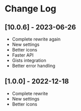 # Change Log

## [10.0.6] - 2023-06-26
- Complete rewrite again
- New settings
- Better icons
- Faster API
- Gists integration
- Better error handling

## [1.0.0] - 2022-12-18
- Complete rewrite
- New settings
- Better icons